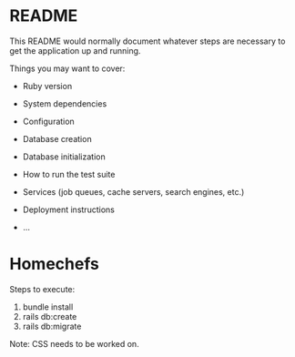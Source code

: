 # README

This README would normally document whatever steps are necessary to get the
application up and running.

Things you may want to cover:

* Ruby version

* System dependencies

* Configuration

* Database creation

* Database initialization

* How to run the test suite

* Services (job queues, cache servers, search engines, etc.)

* Deployment instructions

* ...
# Homechefs

Steps to execute:
1. bundle install
2. rails db:create
3. rails db:migrate

Note: CSS needs to be worked on.

